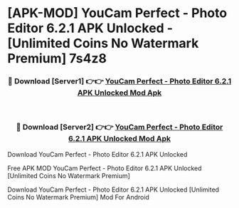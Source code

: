 # [APK-MOD] YouCam Perfect - Photo Editor 6.2.1 APK Unlocked - [Unlimited Coins No Watermark Premium] 7s4z8



<div align="center">
<h3>🔴 Download [Server1] 👉👉 <a href="https://momento.my/?title=YouCam_Perfect_-_Photo_Editor_6.2.1_APK_Unlocked">YouCam Perfect - Photo Editor 6.2.1 APK Unlocked Mod Apk</a></h3><br>

<h3>🔴 Download [Server2] 👉👉 <a href="https://momento.my/?title=YouCam_Perfect_-_Photo_Editor_6.2.1_APK_Unlocked">YouCam Perfect - Photo Editor 6.2.1 APK Unlocked Mod Apk</a></h3>
</div>



Download YouCam Perfect - Photo Editor 6.2.1 APK Unlocked 

Free APK MOD YouCam Perfect - Photo Editor 6.2.1 APK Unlocked [Unlimited Coins No Watermark Premium]

Download YouCam Perfect - Photo Editor 6.2.1 APK Unlocked [Unlimited Coins No Watermark Premium] Mod For Android

